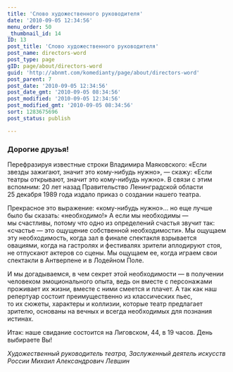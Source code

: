 ```yaml
---
title: 'Слово художественного руководителя'
date: '2010-09-05 12:34:56'
menu_order: 50
_thumbnail_id: 14
ID: 13
post_title: 'Слово художественного руководителя'
post_name: directors-word
post_type: page
gID: page/about/directors-word
guid: 'http://abnmt.com/komedianty/page/about/directors-word'
post_parent: 7
post_date: '2010-09-05 12:34:56'
post_date_gmt: '2010-09-05 08:34:56'
post_modified: '2010-09-05 12:34:56'
post_modified_gmt: '2010-09-05 08:34:56'
sort: 1283675696
post_status: publish

---
```


### Дорогие друзья!

Перефразируя известные строки Владимира Маяковского: «Если звезды зажигают, значит это кому-нибудь нужно», — скажу: «Если театры открывают, значит это кому-нибудь нужно». В связи с этим вспомним: 20 лет назад Правительство Ленинградской области 25 декабря 1989 года издало приказ о создании нашего театра.

Прекрасное это выражение: «кому-нибудь нужно»… но еще лучше было бы сказать: «необходимо!» А если мы необходимы — мы счастливы, потому что одно из определений счастья звучит так: «счастье — это ощущение собственной необходимости». Мы ощущаем эту необходимость, когда зал в финале спектакля взрывается овациями, когда на гастролях и фестивалях зрители аплодируют стоя, не отпускают актеров со сцены. Мы ощущаем ее, когда играем свои спектакли в Антверпене и в Лодейном Поле.

И мы догадываемся, в чем секрет этой необходимости — в получении человеком эмоционального опыта, ведь он вместе с персонажами проживает их жизни, вместе с ними смеется и плачет. А так как наш репертуар состоит преимущественно из классических пьес, то их сюжеты, характеры и коллизии, которые театр предлагает зрителю, основаны на вечных и всегда необходимых для познания истинах.

Итак: наше свидание состоится на Лиговском, 44, в 19 часов. День выбираете Вы!

_Художественный руководитель театра,
Заслуженный деятель искусств России
Михаил Александрович Левшин_
